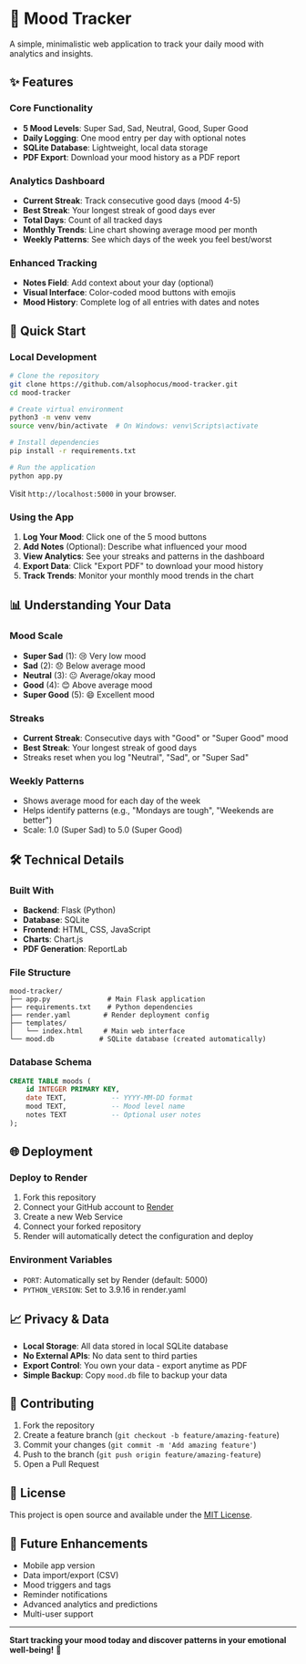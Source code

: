 # 🌈 Mood Tracker

A simple, minimalistic web application to track your daily mood with analytics and insights.

## ✨ Features

### Core Functionality
- **5 Mood Levels**: Super Sad, Sad, Neutral, Good, Super Good
- **Daily Logging**: One mood entry per day with optional notes
- **SQLite Database**: Lightweight, local data storage
- **PDF Export**: Download your mood history as a PDF report

### Analytics Dashboard
- **Current Streak**: Track consecutive good days (mood 4-5)
- **Best Streak**: Your longest streak of good days ever
- **Total Days**: Count of all tracked days
- **Monthly Trends**: Line chart showing average mood per month
- **Weekly Patterns**: See which days of the week you feel best/worst

### Enhanced Tracking
- **Notes Field**: Add context about your day (optional)
- **Visual Interface**: Color-coded mood buttons with emojis
- **Mood History**: Complete log of all entries with dates and notes

## 🚀 Quick Start

### Local Development
```bash
# Clone the repository
git clone https://github.com/alsophocus/mood-tracker.git
cd mood-tracker

# Create virtual environment
python3 -m venv venv
source venv/bin/activate  # On Windows: venv\Scripts\activate

# Install dependencies
pip install -r requirements.txt

# Run the application
python app.py
```

Visit `http://localhost:5000` in your browser.

### Using the App

1. **Log Your Mood**: Click one of the 5 mood buttons
2. **Add Notes** (Optional): Describe what influenced your mood
3. **View Analytics**: See your streaks and patterns in the dashboard
4. **Export Data**: Click "Export PDF" to download your mood history
5. **Track Trends**: Monitor your monthly mood trends in the chart

## 📊 Understanding Your Data

### Mood Scale
- **Super Sad** (1): 😢 Very low mood
- **Sad** (2): 😞 Below average mood  
- **Neutral** (3): 😐 Average/okay mood
- **Good** (4): 😊 Above average mood
- **Super Good** (5): 😄 Excellent mood

### Streaks
- **Current Streak**: Consecutive days with "Good" or "Super Good" mood
- **Best Streak**: Your longest streak of good days
- Streaks reset when you log "Neutral", "Sad", or "Super Sad"

### Weekly Patterns
- Shows average mood for each day of the week
- Helps identify patterns (e.g., "Mondays are tough", "Weekends are better")
- Scale: 1.0 (Super Sad) to 5.0 (Super Good)

## 🛠 Technical Details

### Built With
- **Backend**: Flask (Python)
- **Database**: SQLite
- **Frontend**: HTML, CSS, JavaScript
- **Charts**: Chart.js
- **PDF Generation**: ReportLab

### File Structure
```
mood-tracker/
├── app.py              # Main Flask application
├── requirements.txt    # Python dependencies
├── render.yaml        # Render deployment config
├── templates/
│   └── index.html     # Main web interface
└── mood.db           # SQLite database (created automatically)
```

### Database Schema
```sql
CREATE TABLE moods (
    id INTEGER PRIMARY KEY,
    date TEXT,           -- YYYY-MM-DD format
    mood TEXT,           -- Mood level name
    notes TEXT           -- Optional user notes
);
```

## 🌐 Deployment

### Deploy to Render
1. Fork this repository
2. Connect your GitHub account to [Render](https://render.com)
3. Create a new Web Service
4. Connect your forked repository
5. Render will automatically detect the configuration and deploy

### Environment Variables
- `PORT`: Automatically set by Render (default: 5000)
- `PYTHON_VERSION`: Set to 3.9.16 in render.yaml

## 📈 Privacy & Data

- **Local Storage**: All data stored in local SQLite database
- **No External APIs**: No data sent to third parties
- **Export Control**: You own your data - export anytime as PDF
- **Simple Backup**: Copy `mood.db` file to backup your data

## 🤝 Contributing

1. Fork the repository
2. Create a feature branch (`git checkout -b feature/amazing-feature`)
3. Commit your changes (`git commit -m 'Add amazing feature'`)
4. Push to the branch (`git push origin feature/amazing-feature`)
5. Open a Pull Request

## 📝 License

This project is open source and available under the [MIT License](LICENSE).

## 🎯 Future Enhancements

- Mobile app version
- Data import/export (CSV)
- Mood triggers and tags
- Reminder notifications
- Advanced analytics and predictions
- Multi-user support

---

**Start tracking your mood today and discover patterns in your emotional well-being!** 🌟
